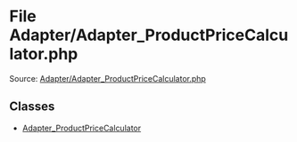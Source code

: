 File Adapter/Adapter_ProductPriceCalculator.php
=========

Source: [Adapter/Adapter_ProductPriceCalculator.php](https://github.com/PrestaShop/PrestaShop/blob/1.6.1.2/Adapter/Adapter_ProductPriceCalculator.php)


Classes
-------

* [Adapter_ProductPriceCalculator](class.Adapter_ProductPriceCalculator.md)

